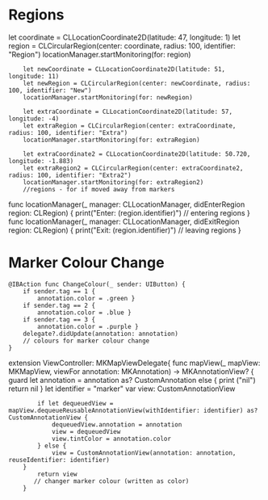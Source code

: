 # Regions

let coordinate = CLLocationCoordinate2D(latitude: 47, longitude: 1)
        let region = CLCircularRegion(center: coordinate, radius: 100, identifier: "Region")
        locationManager.startMonitoring(for: region)
        
        let newCoordinate = CLLocationCoordinate2D(latitude: 51, longitude: 11)
        let newRegion = CLCircularRegion(center: newCoordinate, radius: 100, identifier: "New")
        locationManager.startMonitoring(for: newRegion)
        
        let extraCoordinate = CLLocationCoordinate2D(latitude: 57, longitude: -4)
        let extraRegion = CLCircularRegion(center: extraCoordinate, radius: 100, identifier: "Extra")
        locationManager.startMonitoring(for: extraRegion)
        
        let extraCoordinate2 = CLLocationCoordinate2D(latitude: 50.720, longitude: -1.883)
        let extraRegion2 = CLCircularRegion(center: extraCoordinate2, radius: 100, identifier: "Extra2")
        locationManager.startMonitoring(for: extraRegion2)
        //regions - for if moved away from markers

func locationManager(_ manager: CLLocationManager, didEnterRegion region: CLRegion) {
        print("Enter: \(region.identifier)")
        // entering regions
    }
    func locationManager(_ manager: CLLocationManager, didExitRegion region: CLRegion) {
        print("Exit: \(region.identifier)")
        // leaving regions
    }
    
# Marker Colour Change

    @IBAction func ChangeColour(_ sender: UIButton) {
        if sender.tag == 1 {
            annotation.color = .green }
        if sender.tag == 2 {
            annotation.color = .blue }
        if sender.tag == 3 {
            annotation.color = .purple }
        delegate?.didUpdate(annotation: annotation)
        // colours for marker colour change
    }
    
extension ViewController: MKMapViewDelegate{
        func mapView(_ mapView: MKMapView, viewFor annotation: MKAnnotation) -> MKAnnotationView? {
            guard let annotation = annotation as? CustomAnnotation else {
                print ("nil")
                return nil }
            let identifier = "marker"
            var view: CustomAnnotationView

            if let dequeuedView = mapView.dequeueReusableAnnotationView(withIdentifier: identifier) as? CustomAnnotationView {
                dequeuedView.annotation = annotation
                view = dequeuedView
                view.tintColor = annotation.color
            } else {
                view = CustomAnnotationView(annotation: annotation, reuseIdentifier: identifier)
        }
            return view
           // changer marker colour (written as color)
        }
